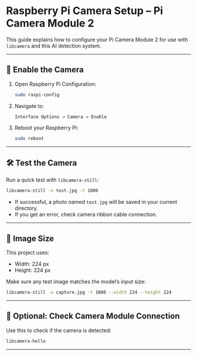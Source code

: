 # Raspberry Pi Camera Setup – Pi Camera Module 2

This guide explains how to configure your Pi Camera Module 2 for use with `libcamera` and this AI detection system.

---

## 📸 Enable the Camera

1. Open Raspberry Pi Configuration:
   ```bash
   sudo raspi-config
   ```

2. Navigate to:
   ```
   Interface Options → Camera → Enable
   ```

3. Reboot your Raspberry Pi:
   ```bash
   sudo reboot
   ```

---

## 🛠️ Test the Camera

Run a quick test with `libcamera-still`:
```bash
libcamera-still -o test.jpg -t 1000
```

- If successful, a photo named `test.jpg` will be saved in your current directory.
- If you get an error, check camera ribbon cable connection.

---

## 📐 Image Size

This project uses:
- Width: 224 px
- Height: 224 px

Make sure any test image matches the model’s input size:
```bash
libcamera-still -o capture.jpg -t 1000 --width 224 --height 224
```

---

## 🔧 Optional: Check Camera Module Connection

Use this to check if the camera is detected:
```bash
libcamera-hello
```

---
